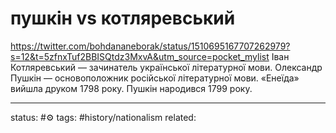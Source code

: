 # пушкін vs котляревський
https://twitter.com/bohdananeborak/status/1510695167707262979?s=12&t=5zfnxTuf2BBISQtdz3MxvA&utm_source=pocket_mylist
Іван Котляревський — зачинатель української літературної мови. Олександр Пушкін — основоположник російської літературної мови. «Енеїда» вийшла друком 1798 року. Пушкін народився 1799 року.

---
status: #⚙️ 
tags: #history/nationalism
related: 